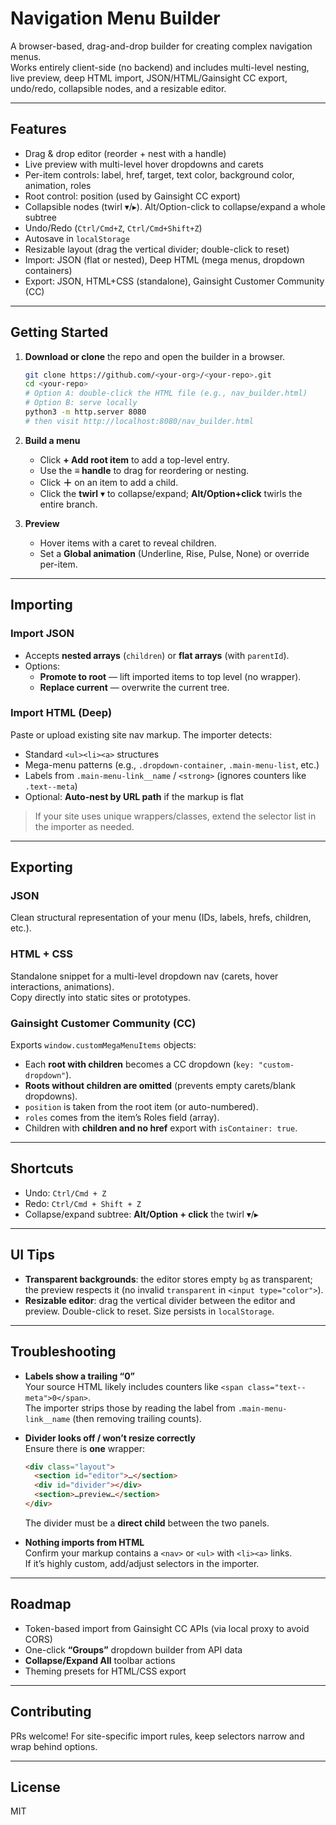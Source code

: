 # Navigation Menu Builder

A browser-based, drag-and-drop builder for creating complex navigation menus.  
Works entirely client-side (no backend) and includes multi-level nesting, live preview, deep HTML import, JSON/HTML/Gainsight CC export, undo/redo, collapsible nodes, and a resizable editor.

---

## Features

- Drag & drop editor (reorder + nest with a handle)
- Live preview with multi-level hover dropdowns and carets
- Per-item controls: label, href, target, text color, background color, animation, roles
- Root control: position (used by Gainsight CC export)
- Collapsible nodes (twirl ▾/▸). Alt/Option-click to collapse/expand a whole subtree
- Undo/Redo (`Ctrl/Cmd+Z`, `Ctrl/Cmd+Shift+Z`)
- Autosave in `localStorage`
- Resizable layout (drag the vertical divider; double-click to reset)
- Import: JSON (flat or nested), Deep HTML (mega menus, dropdown containers)
- Export: JSON, HTML+CSS (standalone), Gainsight Customer Community (CC)

---

## Getting Started

1. **Download or clone** the repo and open the builder in a browser.
   ```bash
   git clone https://github.com/<your-org>/<your-repo>.git
   cd <your-repo>
   # Option A: double-click the HTML file (e.g., nav_builder.html)
   # Option B: serve locally
   python3 -m http.server 8080
   # then visit http://localhost:8080/nav_builder.html
   ```

2. **Build a menu**
   - Click **+ Add root item** to add a top-level entry.
   - Use the **≡ handle** to drag for reordering or nesting.
   - Click **＋** on an item to add a child.
   - Click the **twirl** ▾ to collapse/expand; **Alt/Option+click** twirls the entire branch.

3. **Preview**
   - Hover items with a caret to reveal children.
   - Set a **Global animation** (Underline, Rise, Pulse, None) or override per-item.

---

## Importing

### Import JSON
- Accepts **nested arrays** (`children`) or **flat arrays** (with `parentId`).
- Options:
  - **Promote to root** — lift imported items to top level (no wrapper).
  - **Replace current** — overwrite the current tree.

### Import HTML (Deep)
Paste or upload existing site nav markup. The importer detects:
- Standard `<ul><li><a>` structures
- Mega-menu patterns (e.g., `.dropdown-container`, `.main-menu-list`, etc.)
- Labels from `.main-menu-link__name` / `<strong>` (ignores counters like `.text--meta`)
- Optional: **Auto-nest by URL path** if the markup is flat

> If your site uses unique wrappers/classes, extend the selector list in the importer as needed.

---

## Exporting

### JSON
Clean structural representation of your menu (IDs, labels, hrefs, children, etc.).

### HTML + CSS
Standalone snippet for a multi-level dropdown nav (carets, hover interactions, animations).  
Copy directly into static sites or prototypes.

### Gainsight Customer Community (CC)
Exports `window.customMegaMenuItems` objects:
- Each **root with children** becomes a CC dropdown (`key: "custom-dropdown"`).
- **Roots without children are omitted** (prevents empty carets/blank dropdowns).
- `position` is taken from the root item (or auto-numbered).
- `roles` comes from the item’s Roles field (array).
- Children with **children and no href** export with `isContainer: true`.

---

## Shortcuts

- Undo: `Ctrl/Cmd + Z`  
- Redo: `Ctrl/Cmd + Shift + Z`  
- Collapse/expand subtree: **Alt/Option + click** the twirl ▾/▸

---

## UI Tips

- **Transparent backgrounds**: the editor stores empty `bg` as transparent; the preview respects it (no invalid `transparent` in `<input type="color">`).
- **Resizable editor**: drag the vertical divider between the editor and preview. Double-click to reset. Size persists in `localStorage`.

---

## Troubleshooting

- **Labels show a trailing “0”**  
  Your source HTML likely includes counters like `<span class="text--meta">0</span>`.  
  The importer strips those by reading the label from `.main-menu-link__name` (then removing trailing counts).

- **Divider looks off / won’t resize correctly**  
  Ensure there is **one** wrapper:
  ```html
  <div class="layout">
    <section id="editor">…</section>
    <div id="divider"></div>
    <section>…preview…</section>
  </div>
  ```
  The divider must be a **direct child** between the two panels.

- **Nothing imports from HTML**  
  Confirm your markup contains a `<nav>` or `<ul>` with `<li><a>` links.  
  If it’s highly custom, add/adjust selectors in the importer.

---

## Roadmap

- Token-based import from Gainsight CC APIs (via local proxy to avoid CORS)
- One-click **“Groups”** dropdown builder from API data
- **Collapse/Expand All** toolbar actions
- Theming presets for HTML/CSS export

---

## Contributing

PRs welcome! For site-specific import rules, keep selectors narrow and wrap behind options.

---

## License

MIT
